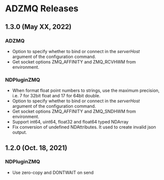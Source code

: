 # ADZMQ Releases

## __1.3.0 (May XX, 2022)__

### ADZMQ
* Option to specify whether to bind or connect in the *serverHost* argument of the configuration command.
* Get socket options ZMQ_AFFINITY and ZMQ_RCVHWM from environment.

### NDPluginZMQ

* When format float point numbers to strings, use the maximum precision, i.e. 7 for 32bit float and 17 for 64bit double.
* Option to specify whether to bind or connect in the *serverHost* argument of the configuration command.
* Get socket options ZMQ_AFFINITY and ZMQ_SNDHWM from environment.
* Support int64, uint64, float32 and float64 typed NDArray
* Fix conversion of undefined NDAttributes. It used to create invalid json output.

## __1.2.0 (Oct. 18, 2021)__

### NDPluginZMQ

* Use zero-copy and DONTWAIT on send
